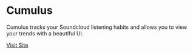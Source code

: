 # Cumulus
Cumulus tracks your Soundcloud listening habits and allows you to view your trends with a beautiful UI.

[Visit Site](http://cumulus.azurewebsites.net/)
